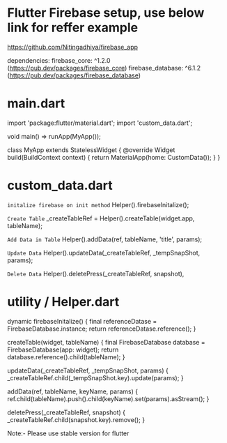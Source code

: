 # Flutter Firebase setup, use below link for reffer example 

https://github.com/Nitingadhiya/firebase_app

dependencies:
 firebase_core: ^1.2.0 (https://pub.dev/packages/firebase_core)
 firebase_database: ^6.1.2 (https://pub.dev/packages/firebase_database)

# main.dart
import 'package:flutter/material.dart';
import 'custom_data.dart';

void main() => runApp(MyApp());

class MyApp extends StatelessWidget {
  @override
  Widget build(BuildContext context) {
    return MaterialApp(home: CustomData());
  }
}

# custom_data.dart

`initalize firebase on init method`
Helper().firebaseInitalize();

`Create Table`
 _createTableRef = Helper().createTable(widget.app, tableName);

`Add Data in Table`
 Helper().addData(ref, tableName, 'title', params);

`Update Data`
 Helper().updateData(_createTableRef, _tempSnapShot, params);

 `Delete Data`
 Helper().deletePress(_createTableRef, snapshot),



# utility / Helper.dart

 dynamic firebaseInitalize() {
    final referenceDatase = FirebaseDatabase.instance;
    return referenceDatase.reference();
  }

  createTable(widget, tableName) {
    final FirebaseDatabase database = FirebaseDatabase(app: widget);
    return database.reference().child(tableName);
  }

  updateData(_createTableRef, _tempSnapShot, params) {
    _createTableRef.child(_tempSnapShot.key).update(params);
  }

  addData(ref, tableName, keyName, params) {
    ref.child(tableName).push().child(keyName).set(params).asStream();
  }

  deletePress(_createTableRef, snapshot) {
    _createTableRef.child(snapshot.key).remove();
  }

Note:- Please use stable version for flutter 
